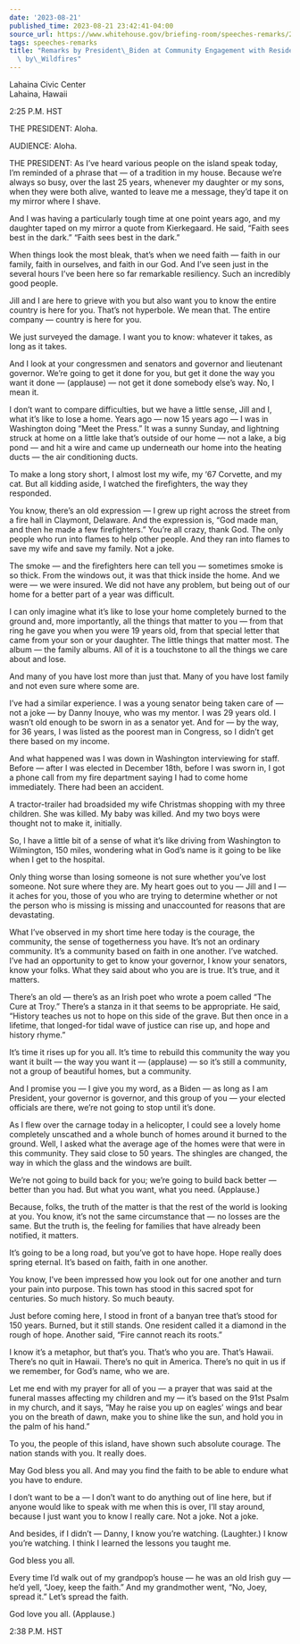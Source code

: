 ```yaml
---
date: '2023-08-21'
published_time: 2023-08-21 23:42:41-04:00
source_url: https://www.whitehouse.gov/briefing-room/speeches-remarks/2023/08/21/remarks-by-president-biden-at-community-engagement-with-residents-impacts-by-wildfires/
tags: speeches-remarks
title: "Remarks by President\_Biden at Community Engagement with Residents Impacts\
  \ by\_Wildfires"
---
```

 
Lahaina Civic Center  
Lahaina, Hawaii

2:25 P.M. HST

THE PRESIDENT: Aloha.

AUDIENCE: Aloha.

THE PRESIDENT: As I’ve heard various people on the island speak today,
I’m reminded of a phrase that — of a tradition in my house. Because
we’re always so busy, over the last 25 years, whenever my daughter or my
sons, when they were both alive, wanted to leave me a message, they’d
tape it on my mirror where I shave.

And I was having a particularly tough time at one point years ago, and
my daughter taped on my mirror a quote from Kierkegaard. He said, “Faith
sees best in the dark.” “Faith sees best in the dark.”

When things look the most bleak, that’s when we need faith — faith in
our family, faith in ourselves, and faith in our God. And I’ve seen just
in the several hours I’ve been here so far remarkable resiliency. Such
an incredibly good people.

Jill and I are here to grieve with you but also want you to know the
entire country is here for you. That’s not hyperbole. We mean that. The
entire company — country is here for you.

We just surveyed the damage. I want you to know: whatever it takes, as
long as it takes.

And I look at your congressmen and senators and governor and lieutenant
governor. We’re going to get it done for you, but get it done the way
you want it done — (applause) — not get it done somebody else’s way. No,
I mean it.

I don’t want to compare difficulties, but we have a little sense, Jill
and I, what it’s like to lose a home. Years ago — now 15 years ago — I
was in Washington doing “Meet the Press.” It was a sunny Sunday, and
lightning struck at home on a little lake that’s outside of our home —
not a lake, a big pond — and hit a wire and came up underneath our home
into the heating ducts — the air conditioning ducts.

To make a long story short, I almost lost my wife, my ‘67 Corvette, and
my cat. But all kidding aside, I watched the firefighters, the way they
responded.

You know, there’s an old expression — I grew up right across the street
from a fire hall in Claymont, Delaware. And the expression is, “God made
man, and then he made a few firefighters.” You’re all crazy, thank God.
The only people who run into flames to help other people. And they ran
into flames to save my wife and save my family. Not a joke.

The smoke — and the firefighters here can tell you — sometimes smoke is
so thick. From the windows out, it was that thick inside the home. And
we were — we were insured. We did not have any problem, but being out of
our home for a better part of a year was difficult.

I can only imagine what it’s like to lose your home completely burned to
the ground and, more importantly, all the things that matter to you —
from that ring he gave you when you were 19 years old, from that special
letter that came from your son or your daughter. The little things that
matter most. The album — the family albums. All of it is a touchstone to
all the things we care about and lose.

And many of you have lost more than just that. Many of you have lost
family and not even sure where some are.

I’ve had a similar experience. I was a young senator being taken care of
— not a joke — by Danny Inouye, who was my mentor. I was 29 years old. I
wasn’t old enough to be sworn in as a senator yet. And for — by the way,
for 36 years, I was listed as the poorest man in Congress, so I didn’t
get there based on my income.

And what happened was I was down in Washington interviewing for staff.
Before — after I was elected in December 18th, before I was sworn in, I
got a phone call from my fire department saying I had to come home
immediately. There had been an accident.

A tractor-trailer had broadsided my wife Christmas shopping with my
three children. She was killed. My baby was killed. And my two boys were
thought not to make it, initially.

So, I have a little bit of a sense of what it’s like driving from
Washington to Wilmington, 150 miles, wondering what in God’s name is it
going to be like when I get to the hospital.

Only thing worse than losing someone is not sure whether you’ve lost
someone. Not sure where they are. My heart goes out to you — Jill and I
— it aches for you, those of you who are trying to determine whether or
not the person who is missing is missing and unaccounted for reasons
that are devastating.

What I’ve observed in my short time here today is the courage, the
community, the sense of togetherness you have. It’s not an ordinary
community. It’s a community based on faith in one another. I’ve watched.
I’ve had an opportunity to get to know your governor, I know your
senators, know your folks. What they said about who you are is true.
It’s true, and it matters.

There’s an old — there’s as an Irish poet who wrote a poem called “The
Cure at Troy.” There’s a stanza in it that seems to be appropriate. He
said, “History teaches us not to hope on this side of the grave. But
then once in a lifetime, that longed-for tidal wave of justice can rise
up, and hope and history rhyme.”

It’s time it rises up for you all. It’s time to rebuild this community
the way you want it built — the way you want it — (applause) — so it’s
still a community, not a group of beautiful homes, but a community.

And I promise you — I give you my word, as a Biden — as long as I am
President, your governor is governor, and this group of you — your
elected officials are there, we’re not going to stop until it’s done.

As I flew over the carnage today in a helicopter, I could see a lovely
home completely unscathed and a whole bunch of homes around it burned to
the ground. Well, I asked what the average age of the homes were that
were in this community. They said close to 50 years. The shingles are
changed, the way in which the glass and the windows are built.

We’re not going to build back for you; we’re going to build back better
— better than you had. But what you want, what you need. (Applause.)

Because, folks, the truth of the matter is that the rest of the world is
looking at you. You know, it’s not the same circumstance that — no
losses are the same. But the truth is, the feeling for families that
have already been notified, it matters.

It’s going to be a long road, but you’ve got to have hope. Hope really
does spring eternal. It’s based on faith, faith in one another.

You know, I’ve been impressed how you look out for one another and turn
your pain into purpose. This town has stood in this sacred spot for
centuries. So much history. So much beauty.

Just before coming here, I stood in front of a banyan tree that’s stood
for 150 years. Burned, but it still stands. One resident called it a
diamond in the rough of hope. Another said, “Fire cannot reach its
roots.”

I know it’s a metaphor, but that’s you. That’s who you are. That’s
Hawaii. There’s no quit in Hawaii. There’s no quit in America. There’s
no quit in us if we remember, for God’s name, who we are.

Let me end with my prayer for all of you — a prayer that was said at the
funeral masses affecting my children and my — it’s based on the 91st
Psalm in my church, and it says, “May he raise you up on eagles’ wings
and bear you on the breath of dawn, make you to shine like the sun, and
hold you in the palm of his hand.”

To you, the people of this island, have shown such absolute courage. The
nation stands with you. It really does.

May God bless you all. And may you find the faith to be able to endure
what you have to endure.

I don’t want to be a — I don’t want to do anything out of line here, but
if anyone would like to speak with me when this is over, I’ll stay
around, because I just want you to know I really care. Not a joke. Not a
joke.

And besides, if I didn’t — Danny, I know you’re watching. (Laughter.) I
know you’re watching. I think I learned the lessons you taught me.

God bless you all.

Every time I’d walk out of my grandpop’s house — he was an old Irish guy
— he’d yell, “Joey, keep the faith.” And my grandmother went, “No, Joey,
spread it.” Let’s spread the faith.

God love you all. (Applause.)

2:38 P.M. HST
